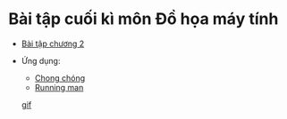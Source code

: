 # Bài tập cuối kì môn Đồ họa máy tính 
- [Bài tập chương 2](https://github.com/lapali20/CG_Final_Project/blob/main/Incline_Exercises_Clock/Incline_Exercises_Clock/Incline_Exercises_Clock/MainWindow.xaml) <br> 
- Ứng dụng: <br>
  - [Chong chóng](https://github.com/lapali20/CG_Final_Project/blob/main/Chong_chong/Chong_chong/Chong_chong/MainWindow.xaml) <br>
  - [Running man](https://github.com/lapali20/CG_Final_Project/blob/main/Running_man/Running_man/Running_man/MainWindow.xaml) <br>
  
  [gif](Gif/Clock.gif)
